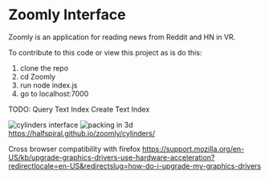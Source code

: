 # Zoomly Interface

Zoomly is an application for reading news from Reddit and HN in VR.

To contribute to this code or view this project as is do this: 

1. clone the repo
2. cd Zoomly
3. run node index.js
4. go to localhost:7000

TODO:
Query Text Index
Create Text Index

![cylinders interface](https://raw.githubusercontent.com/halfspiral/zoomly/master/cylinders.gif)
![packing in 3d](https://raw.githubusercontent.com/halfspiral/zoomly/master/packing.png)
https://halfspiral.github.io/zoomly/cylinders/

Cross browser compatibility with firefox 
https://support.mozilla.org/en-US/kb/upgrade-graphics-drivers-use-hardware-acceleration?redirectlocale=en-US&redirectslug=how-do-i-upgrade-my-graphics-drivers
